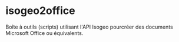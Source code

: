 isogeo2office
======

Boîte à outils (scripts) utilisant l'API Isogeo pourcréer des documents Microsoft Office ou équivalents.
